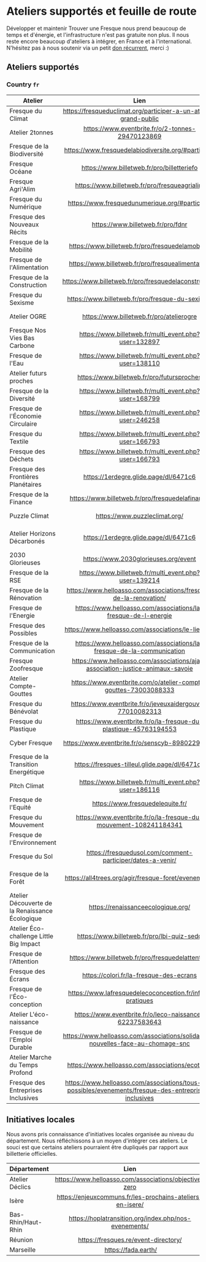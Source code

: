 # Ateliers supportés et feuille de route

Développer et maintenir Trouver une Fresque nous prend beaucoup de temps et d'énergie, et l'infrastructure n'est pas gratuite non plus. Il nous reste encore beaucoup d'ateliers à intégrer, en France et à l'international. N'hésitez pas à nous soutenir via un petit [don récurrent](https://fr.liberapay.com/trouver-une-fresque/), merci :)

## Ateliers supportés

### Country `fr`

| Atelier       | Lien           | Source | Supporté  |
| ------------- |:-------------:| :-----:| :-----:|
| Fresque du Climat | https://fresqueduclimat.org/participer-a-un-atelier-grand-public | Scraping fdc | OK |
| Atelier 2tonnes | https://www.eventbrite.fr/o/2-tonnes-29470123869 | Scraping Eventbrite | OK |
| Fresque de la Biodiversité | https://www.fresquedelabiodiversite.org/#participer | Scraping Billetweb | OK |
| Fresque Océane | https://www.billetweb.fr/pro/billetteriefo | Scraping Billetweb | OK |
| Fresque Agri'Alim | https://www.billetweb.fr/pro/fresqueagrialim | Scraping Billetweb | OK |
| Fresque du Numérique | https://www.fresquedunumerique.org/#participer | Scraping Billetweb | OK |
| Fresque des Nouveaux Récits | https://www.billetweb.fr/pro/fdnr | Scraping Billetweb | OK |
| Fresque de la Mobilité | https://www.billetweb.fr/pro/fresquedelamobilite | Scraping Billetweb | OK |
| Fresque de l'Alimentation | https://www.billetweb.fr/pro/fresquealimentation | Scraping Billetweb | OK |
| Fresque de la Construction | https://www.billetweb.fr/pro/fresquedelaconstruction | Scraping Billetweb | OK |
| Fresque du Sexisme | https://www.billetweb.fr/pro/fresque-du-sexisme | Scraping Billetweb | OK |
| Atelier OGRE | https://www.billetweb.fr/pro/atelierogre | Scraping Billetweb | OK |
| Fresque Nos Vies Bas Carbone | https://www.billetweb.fr/multi_event.php?user=132897 | Scraping Billetweb | OK |
| Fresque de l'Eau | https://www.billetweb.fr/multi_event.php?user=138110 | Scraping Billetweb | OK |
| Atelier futurs proches | https://www.billetweb.fr/pro/futursproches | Scraping Billetweb | OK |
| Fresque de la Diversité | https://www.billetweb.fr/multi_event.php?user=168799 | Scraping Billetweb | OK |
| Fresque de l'Économie Circulaire | https://www.billetweb.fr/multi_event.php?user=246258 | Scaping Billetweb | OK |
| Fresque du Textile | https://www.billetweb.fr/multi_event.php?user=166793 | Scraping Billetweb | OK |
| Fresque des Déchets | https://www.billetweb.fr/multi_event.php?user=166793 | Scraping Billetweb | OK |
| Fresque des Frontières Planétaires | https://1erdegre.glide.page/dl/6471c6 | Scraping Glide Pages | OK |
| Fresque de la Finance | https://www.billetweb.fr/pro/fresquedelafinance | Scraping Billetweb | OK |
| Puzzle Climat | https://www.puzzleclimat.org/ | Scraping Billetweb | OK |
| Atelier Horizons Décarbonés | https://1erdegre.glide.page/dl/6471c6 | Scraping Glide Pages | OK |
| 2030 Glorieuses | https://www.2030glorieuses.org/event | API | OK |
| Fresque de la RSE | https://www.billetweb.fr/multi_event.php?user=139214 | Scraping Billetweb | OK |
| Fresque de la Rénovation | https://www.helloasso.com/associations/fresque-de-la-renovation/ | Scraping HelloAsso | OK |
| Fresque de l'Energie | https://www.helloasso.com/associations/la-fresque-de-l-energie | Scraping HelloAsso | OK |
| Fresque des Possibles | https://www.helloasso.com/associations/le-lieu-dit | Scraping HelloAsso | OK |
| Fresque de la Communication | https://www.helloasso.com/associations/la-fresque-de-la-communication | Scraping HelloAsso | OK |
| Fresque Zoofresque | https://www.helloasso.com/associations/ajas-association-justice-animaux-savoie | Scraping HelloAsso | OK |
| Atelier Compte-Gouttes | https://www.eventbrite.com/o/atelier-compte-gouttes-73003088333 | Scraping Eventbrite | OK |
| Fresque du Bénévolat | https://www.eventbrite.fr/o/jeveuxaidergouvfr-77010082313 | Scraping Eventbrite | OK |
| Fresque du Plastique | https://www.eventbrite.fr/o/la-fresque-du-plastique-45763194553 | Scraping Eventbrite | OK |
| Cyber Fresque | https://www.eventbrite.fr/o/senscyb-89802295343 | Scraping Eventbrite | OK |
| Fresque de la Transition Energétique | https://fresques-tilleul.glide.page/dl/6471c6 | Scraping Glide Pages | Prévu, priorité 1 |
| Pitch Climat | https://www.billetweb.fr/multi_event.php?user=186116 | Scraping Billetweb | Prévu, priorité 1 |
| Fresque de l'Equité | https://www.fresquedelequite.fr/ | Scraping custom | Prévu, priorité 1 |
| Fresque du Mouvement | https://www.eventbrite.fr/o/la-fresque-du-mouvement-108241184341 | Scraping Eventbrite | Prévu, priorité 1 |
| Fresque de l'Environnement | | API | Prévu, priorité 2 |
| Fresque du Sol | https://fresquedusol.com/comment-participer/dates-a-venir/ | Calendrier ICS | Prévu, priorité 2 |
| Fresque de la Forêt | https://all4trees.org/agir/fresque-foret/evenements | Scraping site custom | Prévu, priorité 2 |
| Atelier Découverte de la Renaissance Écologique | https://renaissanceecologique.org/ | Scraping site custom | Prévu, priorité 2 |
| Atelier Éco-challenge Little Big Impact | https://www.billetweb.fr/pro/lbi-quiz-sedd | Scraping Billetweb | Prévu, priorité 2 |
| Fresque de l'Attention | https://www.billetweb.fr/pro/fresquedelattention | Scraping Billetweb | Prévu, priorité 2 |
| Fresque des Écrans | https://colori.fr/la-fresque-des-ecrans | Scraping custom | Prévu, priorité 2 |
| Fresque de l'Éco-conception | https://www.lafresquedelecoconception.fr/infos-pratiques | Scraping site custom | Prévu, priorité 2 |
| Atelier L'éco-naissance | https://www.eventbrite.fr/o/leco-naissance-62237583643 | Scraping Eventbrite | En réflexion |
| Fresque de l'Emploi Durable | https://www.helloasso.com/associations/solidarites-nouvelles-face-au-chomage-snc | Scraping HelloAsso | En réflexion |
| Atelier Marche du Temps Profond | https://www.helloasso.com/associations/ecotopia | Scraping HelloAsso | En réflexion |
| Fresque des Entreprises Inclusives | https://www.helloasso.com/associations/tous-tes-possibles/evenements/fresque-des-entreprises-inclusives| Scraping HelloAsso | En réflexion |

## Initiatives locales

Nous avons pris connaissance d'initiatives locales organisée au niveau du département. Nous réfléchissons à un moyen d'intégrer ces ateliers. Le souci est que certains ateliers pourraient être dupliqués par rapport aux billetterie officielles.

| Département       | Lien           | Source | Supporté  |
| ------------- |:-------------:| :-----:| :-----:|
| Atelier Déclics | https://www.helloasso.com/associations/objective-zero | Scraping HelloAsso | Non |
| Isère | https://enjeuxcommuns.fr/les-prochains-ateliers-en-isere/ | Airtable | Non |
| Bas-Rhin/Haut-Rhin | https://hoplatransition.org/index.php/nos-evenements/ | Framagenda | Non |
| Réunion | https://fresques.re/event-directory/ | Custom | Non |
| Marseille | https://fada.earth/ | Airtable | Non |